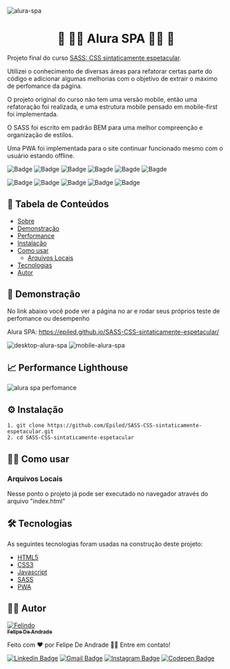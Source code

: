 ![alura-spa](https://user-images.githubusercontent.com/55258483/180839036-5e1ba89e-9d09-4fbc-8f02-7edbe7df943d.png)

<h1 align="center" id="sobre">🔷 💆‍♀️ Alura SPA 💆‍♂️ 🔷</h1>

<p>
  Projeto final do curso <a href="https://cursos.alura.com.br/course/sass-css-sintaticamente-espetacular">SASS: CSS sintaticamente espetacular</a>.
</p>
<p>
  Utilizei o conhecimento de diversas áreas para refatorar certas parte do código e adicionar algumas melhorias 
  com o objetivo de extrair o máximo de perfomance da página.
</p>
<p>
  O projeto original do curso não tem uma versão mobile, então uma refatoração foi realizada, e uma estrutura mobile 
  pensado em mobile-first foi implementada.
</p>
<p>
  O SASS foi escrito em padrão BEM para uma melhor compreenção e organização de estilos.
</p>
<p>
  Uma PWA foi implementada para o site continuar funcionado mesmo com o usuário estando offline.
</p>

![Badge](https://img.shields.io/github/last-commit/Epiled/SASS-CSS-sintaticamente-espetacular?style=for-the-badge)
![Badge](https://img.shields.io/github/languages/code-size/Epiled/SASS-CSS-sintaticamente-espetacular?style=for-the-badge)
![Badge](https://img.shields.io/github/languages/count/Epiled/SASS-CSS-sintaticamente-espetacular?style=for-the-badge)
![Bagde](https://img.shields.io/badge/repo%20status-Beta-cyan?style=for-the-badge)
![Bagde](https://img.shields.io/github/v/release/Epiled/SASS-CSS-sintaticamente-espetacular?style=for-the-badge)
![Bagde](https://img.shields.io/github/license/Epiled/SASS-CSS-sintaticamente-espetacular?style=for-the-badge)

![Badge](https://img.shields.io/badge/-HTML5-E34F26?style=for-the-badge&logo=html5&logoColor=white)
![Badge](https://img.shields.io/badge/-CSS3-1572B6?style=for-the-badge&logo=css3&logoColor=white)
![Badge](https://img.shields.io/badge/-JS-F7DF1E?style=for-the-badge&logo=javascript&logoColor=black)
![Badge](https://img.shields.io/badge/-SASS-CC6699?style=for-the-badge&logo=sass&logoColor=white)
![Badge](https://img.shields.io/badge/-PWA-5A0FC8?style=for-the-badge&logo=pwa&logoColor=white)

<h2> 📑 Tabela de Conteúdos </h2>

<!--ts-->
   * [Sobre](#sobre)
   * [Demonstração](#demonstracao)
   * [Performance](#performance)
   * [Instalação](#instalacao)
   * [Como usar](#como-usar)
      * [Arquivos Locais](#arquivos_locais)
   * [Tecnologias](#tecnologias)
   * [Autor](#autor)
<!--te-->

<h2 id="demonstracao"> 👀 Demonstração </h2>

<p>No link abaixo você pode ver a página no ar e rodar seus próprios teste de perfomance ou desempenho</p>
<p>Alura SPA: <a href="https://epiled.github.io/SASS-CSS-sintaticamente-espetacular/">https://epiled.github.io/SASS-CSS-sintaticamente-espetacular/</a></p>

![desktop-alura-spa](https://user-images.githubusercontent.com/55258483/180921223-31b4e242-cc9f-4a12-930b-4add79bc862d.gif)
![mobile-alura-spa](https://user-images.githubusercontent.com/55258483/180921233-d0942bfd-91a5-47e2-8f29-451f93bdb9b3.gif)

<h2 id="performance"> 📈 Performance Lighthouse </h2>

![alura spa perfomance](https://user-images.githubusercontent.com/55258483/180946541-fba4d42e-8556-41aa-b531-f2d31d482705.png)


<h2 id="instalacao"> ⚙ Instalação </h2>

```
1. git clone https://github.com/Epiled/SASS-CSS-sintaticamente-espetacular.git
2. cd SASS-CSS-sintaticamente-espetacular
```

<h2 id="como-usar"> 👩‍🏫 Como usar </h2>

<h3 id="arquivos_locais">Arquivos Locais</h3>
<p>Nesse ponto o projeto já pode ser executado no navegador através do arquivo "index.html"</p>

<h2 id="tecnologias"> 🛠 Tecnologias </h2>

As seguintes tecnologias foram usadas na construção deste projeto:

<ul>
  <li><a href="https://www.w3schools.com/html/default.asp" target="_blank">HTML5</a></li>
  <li><a href="https://www.w3schools.com/css/default.asp" target="_blank">CSS3</a></li>
  <li><a href="https://www.w3schools.com/js/default.asp" target="_blank">Javascript</a></li>
  <li><a href="https://sass-lang.com/" target="_blank">SASS</a></li>
  <li><a href="https://web.dev/i18n/pt/progressive-web-apps//" target="_blank">PWA</a></li>
</ul>

<h2 id="autor"> 👨‍💻 Autor </h2>

<a href="https://github.com/Epiled">

![Felindo](https://user-images.githubusercontent.com/55258483/178338085-2cea8bf2-6d0c-409a-9d0e-23359b7d303e.png)
 <br />
 <sub><b>Felipe De Andrade</b></sub></a>

Feito com ❤️ por Felipe De Andrade 👋🏽 Entre em contato!

[![Linkedin Badge](https://img.shields.io/badge/-Felipe-blue?style=flat-square&logo=Linkedin&logoColor=white&link=https://www.linkedin.com/in/fademendonca/)](https://www.linkedin.com/in/fademendonca/)
[![Gmail Badge](https://img.shields.io/badge/-felipe.deam98@gmail.com-c14438?style=flat-square&logo=Gmail&logoColor=white&link=mailto:felipe.deam98@gmail.com)](mailto:felipe.deam98@gmail.com)
[![Instagram Badge](https://img.shields.io/badge/-Instagram-e4405f?style=flat-square&logo=Instagram&logoColor=white&link=https://www.instagram.com/felipe.deam/)](https://www.instagram.com/felipe.deam/)
[![Codepen Badge](https://img.shields.io/badge/-Codepen-000000?style=flat-square&logo=Codepen&logoColor=white&link=https://codepen.io/epiled)](https://codepen.io/epiled)
